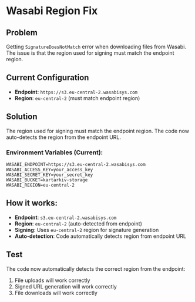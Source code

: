 # Wasabi Region Fix

## Problem
Getting `SignatureDoesNotMatch` error when downloading files from Wasabi. The issue is that the region used for signing must match the endpoint region.

## Current Configuration
- **Endpoint**: `https://s3.eu-central-2.wasabisys.com`
- **Region**: `eu-central-2` (must match endpoint region)

## Solution
The region used for signing must match the endpoint region. The code now auto-detects the region from the endpoint URL.

### Environment Variables (Current):
```
WASABI_ENDPOINT=https://s3.eu-central-2.wasabisys.com
WASABI_ACCESS_KEY=your_access_key
WASABI_SECRET_KEY=your_secret_key
WASABI_BUCKET=kartarkiv-storage
WASABI_REGION=eu-central-2
```

## How it works:
- **Endpoint**: `s3.eu-central-2.wasabisys.com`
- **Region**: `eu-central-2` (auto-detected from endpoint)
- **Signing**: Uses `eu-central-2` region for signature generation
- **Auto-detection**: Code automatically detects region from endpoint URL

## Test
The code now automatically detects the correct region from the endpoint:
1. File uploads will work correctly
2. Signed URL generation will work correctly
3. File downloads will work correctly
